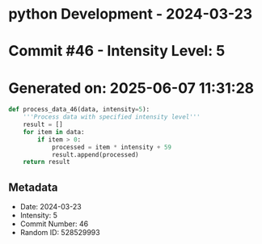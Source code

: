 ﻿# python Development - 2024-03-23
# Commit #46 - Intensity Level: 5
# Generated on: 2025-06-07 11:31:28
```python
def process_data_46(data, intensity=5):
    '''Process data with specified intensity level'''
    result = []
    for item in data:
        if item > 0:
            processed = item * intensity + 59
            result.append(processed)
    return result
```
## Metadata
- Date: 2024-03-23
- Intensity: 5
- Commit Number: 46
- Random ID: 528529993
